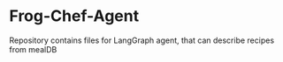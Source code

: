 # Frog-Chef-Agent
Repository contains files for LangGraph agent, that can describe recipes from mealDB
